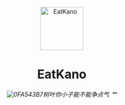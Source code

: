 <p align="center">
  <a href="https://www.huya.com/ye4655"><img src="https://s1.328888.xyz/2022/07/17/NUgJE.webp" width="100" height="100" alt="EatKano"></a>
</p>
<div align="center">

# EatKano

_![0FA543B7](https://user-images.githubusercontent.com/22928148/179388204-175be1d5-618b-4c8e-b131-0d76e28215f9.png)树叶你小子能不能争点气 艹_

</div>
